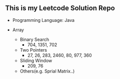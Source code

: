 ## This is my Leetcode Solution Repo

- Programming Language: Java

- Array 
  - Binary Search
    - 704, 1351, 702
  - Two Pointers
    - 27, 26, 283, 2460, 80, 977, 360
  - Sliding Window
    - 209, 76
  - Others(e.g. Sprial Matrix..)
